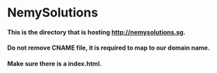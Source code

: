 # NemySolutions
#### This is the directory that is hosting http://nemysolutions.sg.
#### Do not remove CNAME file, it is required to map to our domain name.
#### Make sure there is a index.html.
